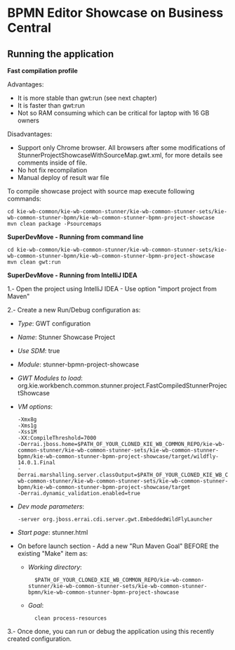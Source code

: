 BPMN Editor Showcase on Business Central 
========================================

Running the application
-----------------------

**Fast compilation profile**

Advantages:
- It is more stable than gwt:run (see next chapter)
- It is faster than gwt:run
- Not so RAM consuming which can be critical for laptop with 16 GB owners

Disadvantages:
- Support only Chrome browser. All browsers after some modifications of StunnerProjectShowcaseWithSourceMap.gwt.xml, for more details see comments inside of file.
- No hot fix recompilation
- Manual deploy of result war file

To compile showcase project with source map execute following commands:
    
    cd kie-wb-common/kie-wb-common-stunner/kie-wb-common-stunner-sets/kie-wb-common-stunner-bpmn/kie-wb-common-stunner-bpmn-project-showcase
    mvn clean package -Psourcemaps

**SuperDevMove - Running from command line**                                          

    cd kie-wb-common/kie-wb-common-stunner/kie-wb-common-stunner-sets/kie-wb-common-stunner-bpmn/kie-wb-common-stunner-bpmn-project-showcase
    mvn clean gwt:run

**SuperDevMove - Running from IntelliJ IDEA**                                          

1.- Open the project using IntelliJ IDEA - Use option "import project from Maven"                 
  
2.- Create a new Run/Debug configuration as:                
  - *Type*: GWT configuration                  
  - *Name*: Stunner Showcase Project                     
  - *Use SDM*: true                  
  - *Module*: stunner-bpmn-project-showcase             
  - *GWT Modules to load*: org.kie.workbench.common.stunner.project.FastCompiledStunnerProjectShowcase             
  - *VM options*: 
        
        -Xmx8g
        -Xms1g
        -Xss1M
        -XX:CompileThreshold=7000
        -Derrai.jboss.home=$PATH_OF_YOUR_CLONED_KIE_WB_COMMON_REPO/kie-wb-common-stunner/kie-wb-common-stunner-sets/kie-wb-common-stunner-bpmn/kie-wb-common-stunner-bpmn-project-showcase/target/wildfly-14.0.1.Final
        -Derrai.marshalling.server.classOutput=$PATH_OF_YOUR_CLONED_KIE_WB_COMMON_REPO/kie-wb-common-stunner/kie-wb-common-stunner-sets/kie-wb-common-stunner-bpmn/kie-wb-common-stunner-bpmn-project-showcase/target
        -Derrai.dynamic_validation.enabled=true
                      
  - *Dev mode parameters*: 
        
        -server org.jboss.errai.cdi.server.gwt.EmbeddedWildFlyLauncher
                      
  - *Start page*: stunner.html                  
  
  - On before launch section - Add a new "Run Maven Goal" BEFORE the existing "Make" item as:                
    - *Working directory*: 
        
            $PATH_OF_YOUR_CLONED_KIE_WB_COMMON_REPO/kie-wb-common-stunner/kie-wb-common-stunner-sets/kie-wb-common-stunner-bpmn/kie-wb-common-stunner-bpmn-project-showcase
                          
    - *Goal*: 
        
            clean process-resources                 
  
3.- Once done, you can run or debug the application using this recently created configuration.     
